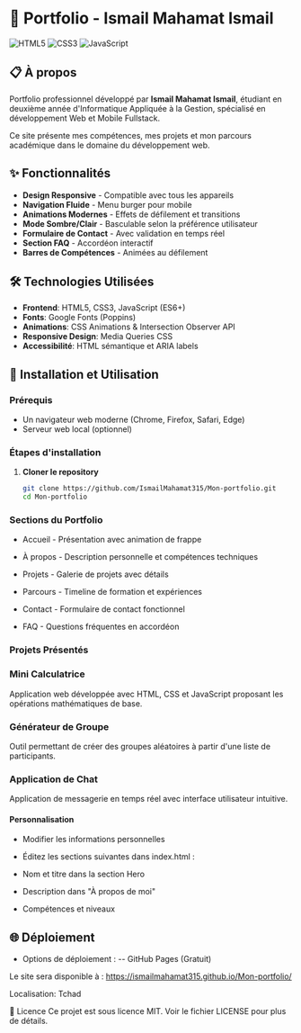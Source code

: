 # 🌟 Portfolio - Ismail Mahamat Ismail

![HTML5](https://img.shields.io/badge/HTML5-E34F26?style=for-the-badge&logo=html5&logoColor=white)
![CSS3](https://img.shields.io/badge/CSS3-1572B6?style=for-the-badge&logo=css3&logoColor=white)
![JavaScript](https://img.shields.io/badge/JavaScript-F7DF1E?style=for-the-badge&logo=javascript&logoColor=black)

## 📋 À propos

Portfolio professionnel développé par **Ismail Mahamat Ismail**, étudiant en deuxième année d'Informatique Appliquée à la Gestion, spécialisé en développement Web et Mobile Fullstack.

Ce site présente mes compétences, mes projets et mon parcours académique dans le domaine du développement web.

## ✨ Fonctionnalités

- **Design Responsive** - Compatible avec tous les appareils
- **Navigation Fluide** - Menu burger pour mobile
- **Animations Modernes** - Effets de défilement et transitions
- **Mode Sombre/Clair** - Basculable selon la préférence utilisateur
- **Formulaire de Contact** - Avec validation en temps réel
- **Section FAQ** - Accordéon interactif
- **Barres de Compétences** - Animées au défilement

## 🛠️ Technologies Utilisées

- **Frontend**: HTML5, CSS3, JavaScript (ES6+)
- **Fonts**: Google Fonts (Poppins)
- **Animations**: CSS Animations & Intersection Observer API
- **Responsive Design**: Media Queries CSS
- **Accessibilité**: HTML sémantique et ARIA labels

## 🚀 Installation et Utilisation

### Prérequis
- Un navigateur web moderne (Chrome, Firefox, Safari, Edge)
- Serveur web local (optionnel)

### Étapes d'installation

1. **Cloner le repository**
   ```bash
   git clone https://github.com/IsmailMahamat315/Mon-portfolio.git
   cd Mon-portfolio
   ```




  ###  Sections du Portfolio
- Accueil - Présentation avec animation de frappe

- À propos - Description personnelle et compétences techniques

- Projets - Galerie de projets avec détails

 - Parcours - Timeline de formation et expériences

- Contact - Formulaire de contact fonctionnel

- FAQ - Questions fréquentes en accordéon

### Projets Présentés
### Mini Calculatrice
Application web développée avec HTML, CSS et JavaScript proposant les opérations mathématiques de base.

### Générateur de Groupe
Outil permettant de créer des groupes aléatoires à partir d'une liste de participants.

### Application de Chat
Application de messagerie en temps réel avec interface utilisateur intuitive.

#### Personnalisation
- Modifier les informations personnelles
- Éditez les sections suivantes dans index.html :

- Nom et titre dans la section Hero

- Description dans "À propos de moi"

- Compétences et niveaux


## 🌐 Déploiement
- Options de déploiement :
-- GitHub Pages (Gratuit)

Le site sera disponible à :  https://ismailmahamat315.github.io/Mon-portfolio/

Localisation: Tchad



📄 Licence
Ce projet est sous licence MIT. Voir le fichier LICENSE pour plus de détails.
